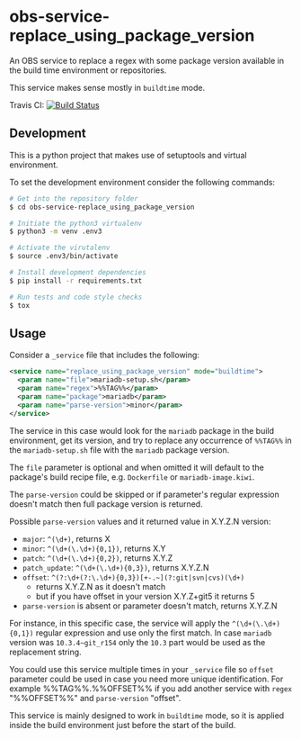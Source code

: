 # obs-service-replace_using_package_version
An OBS service to replace a regex with some package version available
in the build time environment or repositories.

This service makes sense mostly in `buildtime` mode.

Travis CI: [![Build Status](https://travis-ci.org/openSUSE/obs-service-replace_using_package_version.svg?branch=master)](https://travis-ci.org/openSUSE/obs-service-replace_using_package_version)

## Development

This is a python project that makes use of setuptools and virtual environment.

To set the development environment consider the following commands:

```bash
# Get into the repository folder
$ cd obs-service-replace_using_package_version

# Initiate the python3 virtualenv
$ python3 -m venv .env3

# Activate the virutalenv
$ source .env3/bin/activate

# Install development dependencies
$ pip install -r requirements.txt

# Run tests and code style checks
$ tox
```

## Usage

Consider a `_service` file that includes the following:

```xml
<service name="replace_using_package_version" mode="buildtime">
  <param name="file">mariadb-setup.sh</param>
  <param name="regex">%%TAG%%</param>
  <param name="package">mariadb</param>
  <param name="parse-version">minor</param>
</service>
```

The service in this case would look for the `mariadb` package in the build
environment, get its version, and try to replace any occurrence of `%%TAG%%`
in the `mariadb-setup.sh` file with the `mariadb` package version.

The `file` parameter is optional and when omitted it will default to the
package's build recipe file, e.g. `Dockerfile` or `mariadb-image.kiwi`.

The `parse-version` could be skipped or if parameter's regular expression 
doesn't match then full package version is returned.

Possible `parse-version` values and it returned value in X.Y.Z.N version:

* `major`: `^(\d+)`, returns X
* `minor`: `^(\d+(\.\d+){0,1})`, returns X.Y
* `patch`: `^(\d+(\.\d+){0,2})`, returns X.Y.Z
* `patch_update`: `^(\d+(\.\d+){0,3})`, returns X.Y.Z.N
* `offset`: `^(?:\d+(?:\.\d+){0,3})[+-.~](?:git|svn|cvs)(\d+)`
  * returns X.Y.Z.N as it doesn't match
  * but if you have offset in your version X.Y.Z+git5 it returns 5
* `parse-version` is absent or parameter doesn't match, returns X.Y.Z.N

For instance, in this specific case, the service will apply the 
`^(\d+(\.\d+){0,1})` regular expression and use only the first match.
In case `mariadb` version was `10.3.4~git_r154` only the `10.3` part would be
used as the replacement string.

You could use this service multiple times in your `_service` file so `offset` 
parameter could be used in case you need more unique identification. 
For example %%TAG%%.%%OFFSET%% if you add another service with `regex` "%%OFFSET%%"
and `parse-version` "offset".

This service is mainly designed to work in `buildtime` mode, so it is applied
inside the build environment just before the start of the build.
